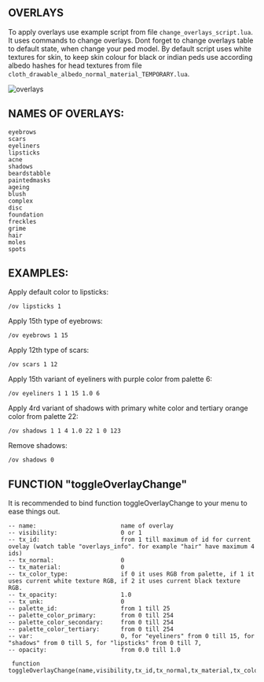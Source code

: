 ## OVERLAYS

To apply overlays use example script from file ```change_overlays_script.lua```. It uses commands to change overlays. Dont forget to change overlays table to default state, when change your ped model. By default script uses white textures for skin, to keep skin colour for black or indian peds use according albedo hashes for head textures from file ```cloth_drawable_albedo_normal_material_TEMPORARY.lua```.

![overlays](https://i.imgur.com/INGYjfI.png)

## NAMES OF OVERLAYS:
```
eyebrows
scars
eyeliners
lipsticks
acne
shadows
beardstabble
paintedmasks
ageing
blush
complex
disc
foundation
freckles
grime
hair
moles
spots
```

## EXAMPLES: 
Apply default color to lipsticks:
```
/ov lipsticks 1
```

Apply 15th type of eyebrows:
```
/ov eyebrows 1 15
```

Apply 12th type of scars:
```
/ov scars 1 12
```

Apply 15th variant of eyeliners with purple color from palette 6:
```
/ov eyeliners 1 1 15 1.0 6
```

Apply 4rd variant of shadows with primary white color and tertiary orange color from palette 22:
```
/ov shadows 1 1 4 1.0 22 1 0 123
```

Remove shadows:
```
/ov shadows 0
```


## FUNCTION  "toggleOverlayChange"

It is recommended to bind function toggleOverlayChange to your menu to ease things out.

```
-- name:                        name of overlay
-- visibility:                  0 or 1
-- tx_id:                       from 1 till maximum of id for current ovelay (watch table "overlays_info". for example "hair" have maximum 4 ids)
-- tx_normal:                   0
-- tx_material:                 0
-- tx_color_type:               if 0 it uses RGB from palette, if 1 it uses current white texture RGB, if 2 it uses current black texture RGB.
-- tx_opacity:                  1.0
-- tx_unk:                      0
-- palette_id:                  from 1 till 25
-- palette_color_primary:       from 0 till 254
-- palette_color_secondary:     from 0 till 254
-- palette_color_tertiary:      from 0 till 254
-- var:                         0, for "eyeliners" from 0 till 15, for "shadows" from 0 till 5, for "lipsticks" from 0 till 7,
-- opacity:                     from 0.0 till 1.0

 function toggleOverlayChange(name,visibility,tx_id,tx_normal,tx_material,tx_color_type,tx_opacity,tx_unk,palette_id,palette_color_primary,palette_color_secondary,palette_color_tertiary,var,opacity)
```
